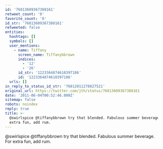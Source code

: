 ```yaml
---
id: '76813609367388161'
retweet_count: '0'
favorite_count: '0'
id_str: '76813609367388161'
retweeted: false
entities:
  hashtags: []
  symbols: []
  user_mentions:
    - name: Tiffany
      screen_name: Tiffanybbrown
      indices:
        - '12'
        - '26'
      id_str: '1223364874610397186'
      id: '1223364874610397186'
  urls: []
in_reply_to_status_id_str: '76812011278827521'
original_url: https://twitter.com/jth/status/76813609367388161
date: '2011-06-04T00:52:46.000Z'
sitemap: false
robots: noindex
reply: true
title: >-
  @swirlspice @tiffanybbrown try that blended. Fabulous summer beverage. For
  extra fun, add rum.
---
```


@swirlspice @tiffanybbrown try that blended. Fabulous summer beverage. For extra fun, add rum.